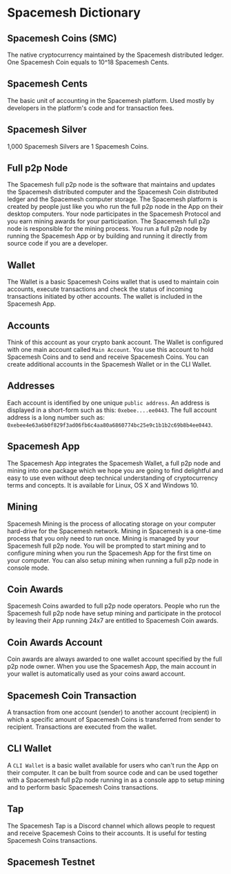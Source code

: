 # Spacemesh Dictionary

## Spacemesh Coins (SMC)
The native cryptocurrency maintained by the Spacemesh distributed ledger.
One Spacemesh Coin equals to 10^18 Spacemesh Cents.

## Spacemesh Cents
The basic unit of accounting in the Spacemesh platform. Used mostly by developers in the platform's code and for transaction fees.

## Spacemesh Silver
1,000 Spacemesh Silvers are 1 Spacemesh Coins.

## Full p2p Node
The Spacemesh full p2p node is the software that maintains and updates the Spacemesh distributed computer and the Spacemesh Coin distributed ledger and the Spacemesh computer storage. The Spacemesh platform is created by people just like you who run the full p2p node in the App on their desktop computers. Your node participates in the Spacemesh Protocol and you earn mining awards for your participation. The Spacemesh full p2p node is responsible for the mining process. You run a full p2p node by running the Spacemesh App or by building and running it directly from source code if you are a developer.

## Wallet
The Wallet is a basic Spacemesh Coins wallet that is used to maintain coin accounts, execute transactions and check the status of incoming transactions initiated by other accounts. The wallet is included in the Spacemesh App.

## Accounts
Think of this account as your crypto bank account. The Wallet is configured with one main account called `Main Account`. You use this account to hold Spacemesh Coins and to send and receive Spacemesh Coins. You can create additional accounts in the Spacemesh Wallet or in the CLI Wallet.

## Addresses
Each account is identified by one unique `public address`. An address is displayed in a short-form such as this: `0xebee....ee0443`. The full account address is a long number such as: `0xebee4e63a6b0f829f3ad06fb6c4aa80a6860774bc25e9c1b1b2c69b8b4ee0443`.

## Spacemesh App
The Spacemesh App integrates the Spacemesh Wallet, a full p2p node and mining into one package which we hope you are going to find delightful and easy to use even without deep technical understanding of cryptocurrency terms and concepts. It is available for Linux, OS X and Windows 10.

## Mining
Spacemesh Mining is the process of allocating storage on your computer hard-drive for the Spacemesh network. Mining in Spacemesh is a one-time process that you only need to run once. Mining is managed by your Spacemesh full p2p node. You will be prompted to start mining and to configure mining when you run the Spacemesh App for the first time on your computer. You can also setup mining when running a full p2p node in console mode.

## Coin Awards
Spacemesh Coins awarded to full p2p node operators. People who run the Spacemesh full p2p node have setup mining and participate in the protocol by leaving their App running 24x7 are entitled to Spacemesh Coin awards.

## Coin Awards Account
Coin awards are always awarded to one wallet account specified by the full p2p node owner. When you use the Spacemesh App, the main account in your wallet is automatically used as your coins award account.

## Spacemesh Coin Transaction
A transaction from one account (sender) to another account (recipient) in which a specific amount of Spacemesh Coins is transferred from sender to recipient. Transactions are executed from the wallet. 

## CLI Wallet
A `CLI Wallet` is a basic wallet available for users who can't run the App on their computer. It can be built from source code and can be used together with a Spacemesh full p2p node running in as a console app to setup mining and to perform basic Spacemesh Coins transactions.

## Tap
The Spacemesh Tap is a Discord channel which allows people to request and receive Spacemesh Coins to their accounts. It is useful for testing Spacemesh Coins transactions.


## Spacemesh Testnet
